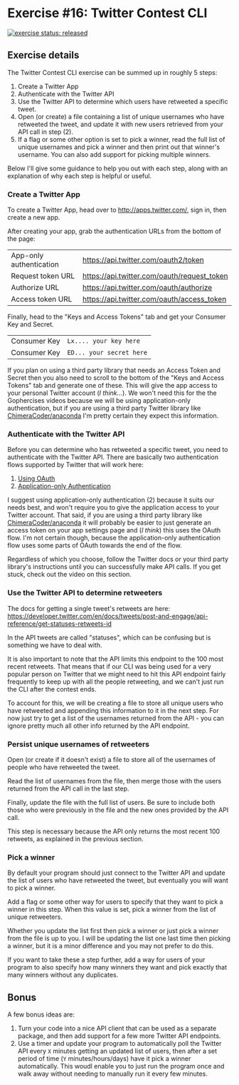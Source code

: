 # Exercise #16: Twitter Contest CLI

[![exercise status: released](https://img.shields.io/badge/exercise%20status-released-green.svg?style=for-the-badge)](https://gophercises.com/exercises/twitter)

## Exercise details

The Twitter Contest CLI exercise can be summed up in roughly 5 steps:

1.  Create a Twitter App
2.  Authenticate with the Twitter API
3.  Use the Twitter API to determine which users have retweeted a specific tweet.
4.  Open (or create) a file containing a list of unique usernames who have retweeted the tweet, and update it with new users retrieved from your API call in step (2).
5.  If a flag or some other option is set to pick a winner, read the full list of unique usernames and pick a winner and then print out that winner's username. You can also add support for picking multiple winners.

Below I'll give some guidance to help you out with each step, along with an explanation of why each step is helpful or useful.

### Create a Twitter App

To create a Twitter App, head over to <http://apps.twitter.com/>, sign in, then create a new app.

After creating your app, grab the authentication URLs from the bottom of the page:

|                         |                                             |
|-------------------------|---------------------------------------------|
| App-only authentication | https://api.twitter.com/oauth2/token        |
| Request token URL       | https://api.twitter.com/oauth/request_token |
| Authorize URL           | https://api.twitter.com/oauth/authorize     |
| Access token URL        | https://api.twitter.com/oauth/access_token  |

Finally, head to the "Keys and Access Tokens" tab and get your Consumer Key and Secret.

|              |                          |
|--------------|--------------------------|
| Consumer Key | `Lx.... your key here`   |
| Consumer Key | `ED... your secret here` |

If you plan on using a third party library that needs an Access Token and Secret then you also need to scroll to the bottom of the "Keys and Access Tokens" tab and generate one of these. This will give the app access to your personal Twitter account (*I think...*). We won't need this for the the Gophercises videos because we will be using application-only authentication, but if you are using a third party Twitter library like [ChimeraCoder/anaconda](https://github.com/ChimeraCoder/anaconda) I'm pretty certain they expect this information.


### Authenticate with the Twitter API

Before you can determine who has retweeted a specific tweet, you need to authenticate with the Twitter API. There are basically two authentication flows supported by Twitter that will work here:

1.  [Using OAuth](https://developer.twitter.com/en/docs/basics/authentication/overview/using-oauth)
2.  [Application-only Authentication](https://developer.twitter.com/en/docs/basics/authentication/overview/application-only)

I suggest using application-only authentication (2) because it suits our needs best, and won't require you to give the application access to your Twitter account. That said, if you are using a third party library like [ChimeraCoder/anaconda](https://github.com/ChimeraCoder/anaconda) it will probably be easier to just generate an access token on your app settings page and (*I think*) this uses the OAuth flow. I'm not certain though, because the application-only authentication flow uses some parts of OAuth towards the end of the flow.

Regardless of which you choose, follow the Twitter docs or your third party library's instructions until you can successfully make API calls. If you get stuck, check out the video on this section.


### Use the Twitter API to determine retweeters

The docs for getting a single tweet's retweets are here: <https://developer.twitter.com/en/docs/tweets/post-and-engage/api-reference/get-statuses-retweets-id>

In the API tweets are called "statuses", which can be confusing but is something we have to deal with.

It is also important to note that the API limits this endpoint to the 100 most recent retweets. That means that if our CLI was being used for a very popular person on Twitter that we might need to hit this API endpoint fairly frequently to keep up with all the people retweeting, and we can't just run the CLI after the contest ends.

To account for this, we will be creating a file to store all unique users who have retweeted and appending this information to it in the next step. For now just try to get a list of the usernames returned from the API - you can ignore pretty much all other info returned by the API endpoint.

### Persist unique usernames of retweeters

Open (or create if it doesn't exist) a file to store all of the usernames of people who have retweeted the tweet.

Read the list of usernames from the file, then merge those with the users returned from the API call in the last step.

Finally, update the file with the full list of users. Be sure to include both those who were previously in the file and the new ones provided by the API call.

This step is necessary because the API only returns the most recent 100 retweets, as explained in the previous section.


### Pick a winner

By default your program should just connect to the Twitter API and update the list of users who have retweeted the tweet, but eventually you will want to pick a winner.

Add a flag or some other way for users to specify that they want to pick a winner in this step. When this value is set, pick a winner from the list of unique retweeters.

Whether you update the list first then pick a winner or just pick a winner from the file is up to you. I will be updating the list one last time then picking a winner, but it is a minor difference and you may not prefer to do this.

If you want to take these a step further, add a way for users of your program to also specify how many winners they want and pick exactly that many winners without any duplicates.


## Bonus

A few bonus ideas are:

1. Turn your code into a nice API client that can be used as a separate package, and then add support for a few more Twitter API endpoints.
2. Use a timer and update your program to automatically poll the Twitter API every `X` minutes getting an updated list of users, then after a set period of time (`Y` minutes/hours/days) have it pick a winner automatically. This woudl enable you to just run the program once and walk away without needing to manually run it every few minutes.